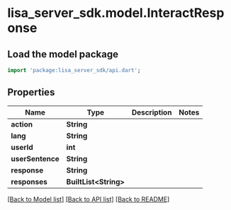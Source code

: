 # lisa_server_sdk.model.InteractResponse

## Load the model package
```dart
import 'package:lisa_server_sdk/api.dart';
```

## Properties
Name | Type | Description | Notes
------------ | ------------- | ------------- | -------------
**action** | **String** |  | 
**lang** | **String** |  | 
**userId** | **int** |  | 
**userSentence** | **String** |  | 
**response** | **String** |  | 
**responses** | **BuiltList&lt;String&gt;** |  | 

[[Back to Model list]](../README.md#documentation-for-models) [[Back to API list]](../README.md#documentation-for-api-endpoints) [[Back to README]](../README.md)


